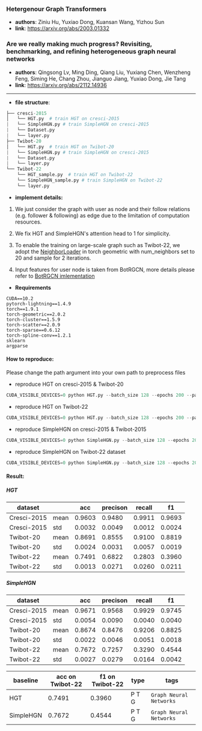 ### Hetergenour Graph Transformers
- **authors**: Ziniu Hu, Yuxiao Dong, Kuansan Wang, Yizhou Sun
- **link**: https://arxiv.org/abs/2003.01332


### Are we really making much progress? Revisiting, benchmarking, and refining heterogeneous graph neural networks
- **authors**: Qingsong Lv, Ming Ding, Qiang Liu, Yuxiang Chen, Wenzheng Feng, Siming He, Chang Zhou, Jianguo Jiang, Yuxiao Dong, Jie Tang
- **link**: https://arxiv.org/abs/2112.14936

---

- **file structure**: 

```python
├── cresci-2015
│   └── HGT.py  # train HGT on cresci-2015
|   └── SimpleHGN.py # train SimpleHGN on cresci-2015
|   └── Dataset.py
|   └── layer.py
├── Twibot-20    
│   └── HGT.py  # train HGT on Twibot-20
|   └── SimpleHGN.py # train SimpleHGN on cresci-2015
|   └── Dataset.py
|   └── layer.py
└── Twibot-22
    └── HGT_sample.py  # train HGT on Twibot-22
    └── SimpleHGN_sample.py # train SimpleHGN on Twibot-22
    └── layer.py
```

- **implement details:**

1. We just consider the graph with user as node and their follow relations (e.g. follower & following) as edge due to the limitation of computation resources.

2. We fix HGT and SimpleHGN's attention head to 1 for simplicity.

3. To enable the training on large-scale graph such as Twibot-22, we adopt the [NeighborLoader](https://pytorch-geometric.readthedocs.io/en/latest/modules/loader.html#torch_geometric.loader.NeighborLoader) in torch geometric with num_neighbors set to 20 and sample for 2 iterations.
  
4. Input features for user node is taken from BotRGCN, more details please refer to [BotRGCN imlementation](https://github.com/BunsenFeng/BotRGCN)


- **Requirements**

```
CUDA==10.2
pytorch-lightning==1.4.9
torch==1.9.1
torch-geometric==2.0.2
torch-cluster==1.5.9
torch-scatter==2.0.9
torch-sparse==0.6.12
torch-spline-conv==1.2.1
sklearn
argparse
```


#### How to reproduce:
Please change the path argument into your own path to preprocess files

* reproduce HGT on cresci-2015 & Twibot-20
```python
CUDA_VISIBLE_DEVICES=0 python HGT.py --batch_size 128 --epochs 200 --path /path/to/preprocess/file
```
* reproduce HGT on Twibot-22
```python
CUDA_VISIBLE_DEVICES=0 python HGT.py --batch_size 128 --epochs 200 --path /path/to/preprocess/file
```

* reproduce SimpleHGN on cresci-2015 & Twibot-2015
```python
CUDA_VISIBLE_DEVICES=0 python SimpleHGN.py --batch_size 128 --epochs 200 --path /path/to/preprocess/file
```

* reproduce SimpleHGN on Twibot-22 dataset
```python
CUDA_VISIBLE_DEVICES=0 python SimpleHGN.py --batch_size 128 --epochs 200 --path /path/to/preprocess/file
```



#### Result:

##### HGT

| dataset     |      | acc    | precison | recall | f1     |
| ----------- | ---- | ------ | -------- | ------ | ------ |
| Cresci-2015 | mean | 0.9603 | 0.9480   | 0.9911 | 0.9693 |
| Cresci-2015 | std  | 0.0032 | 0.0049   | 0.0012 | 0.0024 |
| Twibot-20   | mean | 0.8691 | 0.8555   | 0.9100 | 0.8819 |
| Twibot-20   | std  | 0.0024 | 0.0031   | 0.0057 | 0.0019 |
| Twibot-22   | mean | 0.7491 | 0.6822   | 0.2803 | 0.3960 |
| Twibot-22   | std  | 0.0013 | 0.0271   | 0.0260 | 0.0211 |

##### SimpleHGN

| dataset     |      | acc    | precison | recall | f1     |
| ----------- | ---- | ------ | -------- | ------ | ------ |
| Cresci-2015 | mean | 0.9671 | 0.9568   | 0.9929 | 0.9745 |
| Cresci-2015 | std  | 0.0054 | 0.0090   | 0.0040 | 0.0040 |
| Twibot-20   | mean | 0.8674 | 0.8476   | 0.9206 | 0.8825 |
| Twibot-20   | std  | 0.0022 | 0.0046   | 0.0051 | 0.0018 |
| Twibot-22   | mean | 0.7672 | 0.7257   | 0.3290 | 0.4544 |
| Twibot-22   | std  | 0.0027 | 0.0279   | 0.0164 | 0.0042 |





| baseline | acc on Twibot-22 | f1 on Twibot-22 | type | tags|
| -------- | ---------------- | --------------- | ---- | --- |
| HGT|0.7491|0.3960|P T G|`Graph Neural Networks`|
| SimpleHGN|0.7672|0.4544|P T G|`Graph Neural Networks`|

